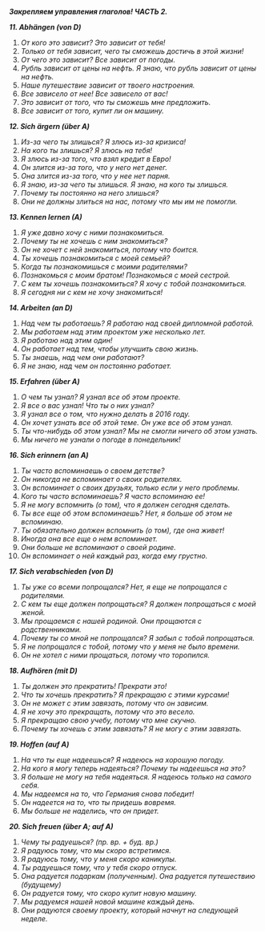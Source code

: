 **_Закрепляем управления глаголов! ЧАСТЬ 2._**

**_11. Abhängen (von D)_**

1. _От кого это зависит? Это зависит от тебя!_
2. _Только от тебя зависит, чего ты сможешь достичь в этой жизни!_
3. _От чего это зависит? Все зависит от погоды._
4. _Рубль зависит от цены на нефть. Я знаю, что рубль зависит от цены на нефть._
5. _Наше путешествие зависит от твоего настроения._
6. _Все зависело от нее! Все зависело от вас!_
7. _Это зависит от того, что ты сможешь мне предложить._
8. _Все зависит от того, купит ли он машину._

  

**_12. Sich ärgern (über A)_**

1. _Из-за чего ты злишься? Я злюсь из-за кризиса!_
2. _На кого ты злишься? Я злюсь на тебя!_
3. _Я злюсь из-за того, что взял кредит в Евро!_
4. _Он злится из-за того, что у него нет денег._
5. _Она злится из-за того, что у нее нет парня._
6. _Я знаю, из-за чего ты злишься. Я знаю, на кого ты злишься._
7. _Почему ты постоянно на него злишься?_
8. _Они не должны злиться на нас, потому что мы им не помогли._

  

**_13. Kennen lernen (A)_**

1. _Я уже давно хочу с ними познакомиться._
2. _Почему ты не хочешь с ним знакомиться?_
3. _Он не хочет с ней знакомиться, потому что боится._
4. _Ты хочешь познакомиться с моей семьей?_
5. _Когда ты познакомишься с моими родителями?_
6. _Познакомься с моим братом! Познакомься с моей сестрой._
7. _С кем ты хочешь познакомиться? Я хочу с тобой познакомиться._
8. _Я сегодня ни с кем не хочу знакомиться!_

  

**_14. Arbeiten (an D)_**

1. _Над чем ты работаешь? Я работаю над своей дипломной работой._
2. _Мы работаем над этим проектом уже несколько лет._
3. _Я работаю над этим один!_
4. _Он работает над тем, чтобы улучшить свою жизнь._
5. _Ты знаешь, над чем они работают?_
6. _Я не знаю, над чем он постоянно работает._

  

**_15. Erfahren (über A)_**

1. _О чем ты узнал? Я узнал все об этом проекте._
2. _Я все о вас узнал! Что ты о них узнал?_
3. _Я узнал все о том, что нужно делать в 2016 году._
4. _Он хочет узнать все об этой теме. Он уже все об этом узнал._
5. _Ты что-нибудь об этом узнал? Мы не смогли ничего об этом узнать._
6. _Мы ничего не узнали о погоде в понедельник!_

  

  

  

**_16. Sich erinnern (an A)_**

1. _Ты часто вспоминаешь о своем детстве?_
2. _Он никогда не вспоминает о своих родителях._
3. _Он вспоминает о своих друзьях, только если у него проблемы._
4. _Кого ты часто вспоминаешь? Я часто вспоминаю ее!_
5. _Я не могу вспомнить (о том), что я должен сегодня сделать._
6. _Ты все еще об этом вспоминаешь? Нет, я больше об этом не вспоминаю._
7. _Ты обязательно должен вспомнить (о том), где она живет!_
8. _Иногда она все еще о нем вспоминает._
9. _Они больше не вспоминают о своей родине._
10. _Он вспоминает о ней каждый раз, когда ему грустно._

  

**_17. Sich verabschieden (von D)_**

1. _Ты уже со всеми попрощался? Нет, я еще не попрощался с родителями._
2. _С кем ты еще должен попрощаться? Я должен попрощаться с моей женой._
3. _Мы прощаемся с нашей родиной. Они прощаются с родственниками._
4. _Почему ты со мной не попрощался? Я забыл с тобой попрощаться._
5. _Я не попрощался с тобой, потому что у меня не было времени._
6. _Он не хотел с ними прощаться, потому что торопился._

  

**_18. Aufhören (mit D)_**

1. _Ты должен это прекратить! Прекрати это!_
2. _Что ты хочешь прекратить? Я прекращаю с этими курсами!_ 
3. _Он не может с этим завязать, потому что он зависим._
4. _Я не хочу это прекращать, потому что это весело._
5. _Я прекращаю свою учебу, потому что мне скучно._
6. _Почему ты хочешь с этим завязать? Я не могу с этим завязать._

  

**_19. Hoffen (auf A)_**

1. _На что ты еще надеешься? Я надеюсь на хорошую погоду._
2. _На кого я могу теперь надеяться? Почему ты надеешься на это?_
3. _Я больше не могу на тебя надеяться. Я надеюсь только на самого себя._
4. _Мы надеемся на то, что Германия снова победит!_
5. _Он надеется на то, что ты придешь вовремя._
6. _Мы больше не наделись, что он придет._

  

**_20. Sich freuen (über A; auf A)_**

1. _Чему ты радуешься? (пр. вр. + буд. вр.)_
2. _Я радуюсь тому, что мы скоро встретимся._
3. _Я радуюсь тому, что у меня скоро каникулы._
4. _Ты радуешься тому, что у тебя скоро отпуск._
5. _Она радуется подаркам (полученным). Она радуется путешествию (будущему)_
6. _Он радуется тому, что скоро купит новую машину._
7. _Мы радуемся нашей новой машине каждый день._
8. _Они радуются своему проекту, который начнут на следующей неделе._
